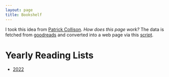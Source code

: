 ```yaml
---
layout: page
title: Bookshelf
---
```


I took this idea from [Patrick Collison](https://patrickcollison.com/bookshelf). *How does this page work?* The data is fetched from [goodreads](https://www.goodreads.com) and converted into a web page via this [script]().

# Yearly Reading Lists
- [2022](/2022/08/10/reading)